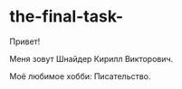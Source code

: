# the-final-task-
Привет!

Меня зовут Шнайдер Кирилл Викторович.

Моё любимое хобби: Писательство. 

